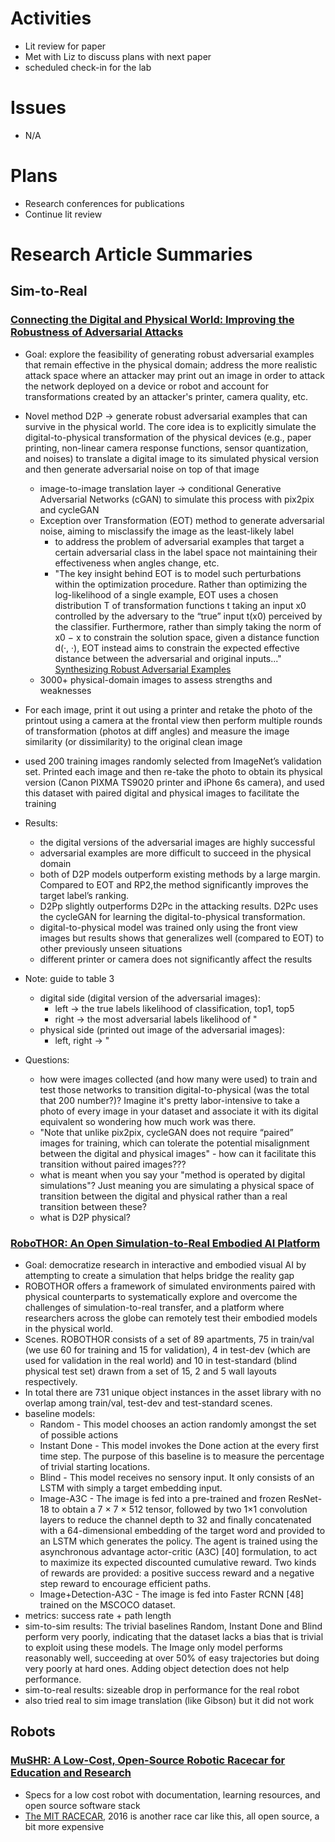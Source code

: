 # Activities
* Lit review for paper
* Met with Liz to discuss plans with next paper
* scheduled check-in for the lab

# Issues
* N/A

# Plans
* Research conferences for publications
* Continue lit review

# Research Article Summaries
## Sim-to-Real
### [Connecting the Digital and Physical World: Improving the Robustness of Adversarial Attacks](https://dl.acm.org/doi/pdf/10.1609/aaai.v33i01.3301962)
* Goal: explore the feasibility of generating robust adversarial examples that remain effective in the physical domain; address the more realistic attack space where an attacker may print out an image in order to attack the network deployed on a device or robot and account for transformations created by an attacker's printer, camera quality, etc.
* Novel method D2P -> generate robust adversarial examples that can survive in the physical world. The core idea is to explicitly simulate the digital-to-physical transformation of the physical devices (e.g., paper printing, non-linear camera response functions, sensor quantization, and noises) to translate a digital image to its simulated physical version and then generate adversarial noise on top of that image 
  * image-to-image translation layer ->  conditional Generative Adversarial Networks (cGAN) to simulate this process with pix2pix and cycleGAN
  * Exception over Transformation (EOT) method to generate adversarial noise,  aiming to misclassify the image as the least-likely label
    * to address the problem of adversarial examples that target a certain adversarial class in the label space not maintaining their effectiveness when angles change, etc.
    * "The key insight behind EOT is to model such perturbations within the optimization procedure. Rather than optimizing the log-likelihood of a single example, EOT uses a chosen distribution T of transformation functions t taking an input x0 controlled by the adversary to the “true” input t(x0) perceived by the classifier. Furthermore, rather than simply taking the norm of x0 − x to constrain the solution space, given a distance function d(·, ·), EOT instead aims to constrain the expected effective distance between the adversarial and original inputs..." [Synthesizing Robust Adversarial Examples](https://arxiv.org/pdf/1707.07397.pdf)
  * 3000+ physical-domain images to assess strengths and weaknesses
* For each image, print it out using a printer and retake the photo of the printout using a camera at the frontal view then perform multiple rounds of transformation (photos at diff angles) and measure the image similarity (or dissimilarity) to the original clean image
* used 200 training images randomly selected from ImageNet’s validation set. Printed each image and then re-take the photo to obtain its
physical version (Canon PIXMA TS9020 printer and iPhone 6s camera), and used this dataset with paired digital and physical images to facilitate the training
* Results:
  * the digital versions of the adversarial images are highly successful
  * adversarial examples are more difficult to succeed in the physical domain
  * both of D2P models outperform existing methods by a large margin. Compared to EOT and RP2,the  method significantly improves the target label’s ranking.
  * D2Pp slightly outperforms D2Pc in the attacking results. D2Pc uses the cycleGAN for learning the digital-to-physical transformation.
  * digital-to-physical model was trained only using the front view images but results shows that generalizes well (compared to EOT) to other previously unseen situations
  * different printer or camera does not significantly affect the results
 
* Note: guide to table 3
  * digital side (digital version of the adversarial images):
    * left -> the true labels likelihood of classification, top1, top5
    * right -> the most adversarial labels likelihood of "
  * physical side (printed out image of the adversarial images):
    * left, right -> "  
* Questions:
  * how were images collected (and how many were used) to train and test those networks to transition digital-to-physical (was the total that 200 number?)? Imagine it's pretty labor-intensive to take a photo of every image in your dataset and associate it with its digital equivalent so wondering how much work was there.
  * "Note that unlike pix2pix, cycleGAN does not require “paired” images for training, which can tolerate the potential misalignment between the digital and physical images" - how can it facilitate this transition without paired images???
  * what is meant when you say your "method is operated by digital simulations"? Just meaning you are simulating a physical space of transition between the digital and physical rather than a real transition between these?
  * what is D2P physical?

### [RoboTHOR: An Open Simulation-to-Real Embodied AI Platform](https://arxiv.org/pdf/2004.06799.pdf)
* Goal: democratize research in interactive and embodied visual AI by attempting to create a simulation that helps bridge the reality gap
* ROBOTHOR offers a framework of simulated environments paired with physical counterparts to systematically explore and overcome the challenges of simulation-to-real transfer, and a platform where researchers across the globe can remotely test their embodied models in the physical world.
* Scenes. ROBOTHOR consists of a set of 89 apartments, 75 in train/val (we use 60 for training and 15 for validation), 4 in test-dev (which are used for validation in the real world) and 10 in test-standard (blind physical test set) drawn from a set of 15, 2 and 5 wall layouts respectively.
* In total there are 731 unique object instances in the asset library with no overlap among train/val, test-dev and test-standard scenes.
* baseline models:
  * Random - This model chooses an action randomly amongst the set of possible actions
  * Instant Done - This model invokes the Done action at the every first time step. The purpose of this baseline is to measure the percentage of trivial starting locations.
  * Blind - This model receives no sensory input. It only consists of an LSTM with simply a target embedding input.
  * Image-A3C - The image is fed into a pre-trained and frozen ResNet-18 to obtain a 7 × 7 × 512 tensor, followed by two 1×1 convolution layers to reduce the channel depth to 32 and finally concatenated with a 64-dimensional embedding of the target word and provided to an LSTM which generates the policy. The agent is trained using the asynchronous advantage actor-critic (A3C) [40] formulation, to act to maximize its expected discounted cumulative reward. Two kinds of rewards are provided: a positive success reward and a negative step reward to encourage efficient paths.
  * Image+Detection-A3C - The image is fed into Faster RCNN [48] trained on the MSCOCO dataset.
* metrics: success rate + path length
* sim-to-sim results: The trivial baselines Random, Instant Done and Blind perform very poorly, indicating that the dataset lacks a bias that is trivial to exploit using these models. The Image only model performs reasonably well, succeeding at over 50% of easy trajectories but doing very poorly at hard ones. Adding object detection does not help performance.
* sim-to-real results: sizeable drop in performance for the real robot
* also tried real to sim image translation (like Gibson) but it did not work

## Robots
### [MuSHR: A Low-Cost, Open-Source Robotic Racecar for Education and Research](https://arxiv.org/pdf/1908.08031.pdf)
* Specs for a low cost robot with documentation, learning resources, and open source software stack
* [The MIT RACECAR](https://mit-racecar.github.io), 2016 is another race car like this, all open source, a bit more expensive

